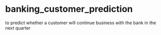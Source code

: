 # banking_customer_prediction
to predict whether a customer will continue business with the bank in the next quarter
